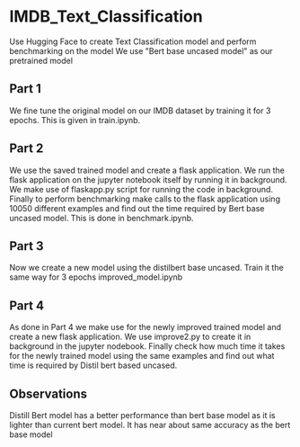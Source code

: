 # IMDB_Text_Classification
Use Hugging Face to create Text Classification model and perform benchmarking on the model
We use "Bert base uncased model" as our pretrained model

## Part 1
We fine tune the original model on our IMDB dataset by training it for 3 epochs. This is given in train.ipynb.

## Part 2
We use the saved trained model and create a flask application. We run the flask application on the jupyter notebook itself by running it in background.
We make use of flaskapp.py script for running the code in background.
Finally to perform benchmarking make calls to the flask application using 10050 different examples and find out the time required by Bert base uncased model.
This is done in benchmark.ipynb.

## Part 3
Now we create a new model using the distilbert base uncased. Train it the same way for 3 epochs improved_model.ipynb

## Part 4
As done in Part 4 we make use for the newly improved trained model and create a new flask application. We use improve2.py to create it in background in the jupyter nodebook. 
Finally check how much time it takes for the newly trained model using the same examples and find out what time is required by Distil bert based uncased.

## Observations
Distill Bert model has a better performance than bert base model as it is lighter than current bert model.
It has near about same accuracy as the bert base model
